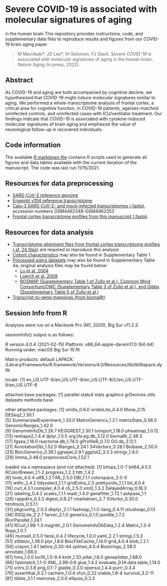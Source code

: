 # Severe COVID-19 is associated with molecular signatures of aging
in the human brain
This repository provides instructions, code, and supplementary data files to reproduce results and figures from our COVID-19 brain aging paper 
> M Mavrikaki*, JD Lee*, IH Solomon, FJ Slack. Severe COVID-19 is associated with molecular signatures of aging
in the human brain, Nature Aging (in press, 2022). 

## Abstract

As COVID-19 and aging are both accompanied by cognitive decline, we hypothesized that COVID-19 might induce molecular signatures similar to aging. We performed a whole-transcriptome analysis of frontal cortex, a critical area for cognitive function, in COVID-19 patients, age/sex-matched uninfected controls, and uninfected cases with ICU/ventilator treatment. Our findings indicate that COVID-19 is associated with cytokine-induced molecular signatures of brain aging and emphasize the value of neurological follow-up in recovered individuals.

## Code information

The available [R markdown file](https://github.com/jonathandlee12/covid19-brain/blob/main/covid19_aging_rscripts_final.Rmd) contains R scripts used to generate all figures and data tables available with the current iteration of the manuscript. The code was last run 11/15/2021. 

## Resources for data preprocessing
- [SARS-CoV-2 reference genome](https://www.ncbi.nlm.nih.gov/nuccore/1798174254)
- [Ensembl v104 reference transcriptome](http://ftp.ensembl.org/pub/release-104/fasta/homo_sapiens/cdna/Homo_sapiens.GRCh38.cdna.all.fa.gz)
- [Calu-3 SARS-CoV-2- and mock-infected transcriptomes (.fastq)](https://www.ncbi.nlm.nih.gov/geo/query/acc.cgi?acc=GSE147507), accession numbers GSM4462348-GSM4462353
- [Frontal cortex transcriptome profiles from this manuscript (.fastq)](https://www.ncbi.nlm.nih.gov/geo/query/acc.cgi?acc=GSE188847)

## Resources for data analysis
- [Transcriptome alignment files from frontal cortex transcriptome profiles (.sf, 24 files)](https://www.ncbi.nlm.nih.gov/geo/query/acc.cgi?acc=GSE188847) are required to reproduce this analysis
- [Cohort characteristics](https://github.com/jonathandlee12/covid19-brain/blob/main/TableS1_patient_info.csv) may also be found in Supplementary Table 1
- [Processed aging datasets](https://github.com/jonathandlee12/covid19-brain/blob/main/master_aging_genesets.txt) may also be found in Supplementary Table 4a, original analysis files may be found below:
  - [Lu et al. 2004](https://static-content.springer.com/esm/art%3A10.1038%2Fnature02661/MediaObjects/41586_2004_BFnature02661_MOESM5_ESM.xls)
  - [Loerch et al. 2008](https://doi.org/10.1371/journal.pone.0003329.s007)
  - [ROSMAP (Supplementary Table 1 of Zullo et al.), Common Mind Consortium/CMC (Supplementary Table 3 of Zullo et al.), and Gibbs (Supplementary Table 5 of Zullo et al.)](https://static-content.springer.com/esm/art%3A10.1038%2Fs41586-019-1647-8/MediaObjects/41586_2019_1647_MOESM3_ESM.zip)
- [Transcript-to-gene mappings (from biomaRt)](https://github.com/jonathandlee12/covid19-brain/blob/main/tx2gene.txt)

## Session Info from R

Analyses were run on a Macbook Pro (M1, 2020), Big Sur v11.2.3. 

sessionInfo() output is as follows:

R version 4.0.4 (2021-02-15)
Platform: x86_64-apple-darwin17.0 (64-bit)
Running under: macOS Big Sur 10.16

Matrix products: default
LAPACK: /Library/Frameworks/R.framework/Versions/4.0/Resources/lib/libRlapack.dylib

locale:
[1] en_US.UTF-8/en_US.UTF-8/en_US.UTF-8/C/en_US.UTF-8/en_US.UTF-8

attached base packages:
[1] parallel  stats4    stats     graphics  grDevices utils     datasets  methods   base     

other attached packages:
 [1] viridis_0.6.0               viridisLite_0.4.0           Rtsne_0.15                  DESeq2_1.30.1              
 [5] SummarizedExperiment_1.20.0 MatrixGenerics_1.2.1        matrixStats_0.58.0          GenomicRanges_1.42.0       
 [9] GenomeInfoDb_1.26.7         KEGGREST_1.30.1             tximport_1.18.0             pheatmap_1.0.12            
[13] reshape2_1.4.4              dplyr_1.0.5                 org.Hs.eg.db_3.12.0         biomaRt_2.46.3             
[17] fgsea_1.16.0                reactome.db_1.74.0          gProfileR_0.7.0             GO.db_3.12.1               
[21] AnnotationDbi_1.52.0        IRanges_2.24.1              S4Vectors_0.28.1            Biobase_2.50.0             
[25] BiocGenerics_0.36.1         ggrepel_0.9.1               ggplot2_3.3.3               stringr_1.4.0              
[29] limma_3.46.0                preprocessCore_1.52.1      

loaded via a namespace (and not attached):
 [1] bitops_1.0-7           bit64_4.0.5            RColorBrewer_1.1-2     progress_1.2.2         httr_1.4.2            
 [6] tools_4.0.4            utf8_1.2.1             R6_2.5.0               DBI_1.1.1              colorspace_2.0-0      
[11] withr_2.4.2            tidyselect_1.1.1       gridExtra_2.3          prettyunits_1.1.1      bit_4.0.4             
[16] curl_4.3.1             compiler_4.0.4         cli_2.5.0              xml2_1.3.2             DelayedArray_0.16.3   
[21] labeling_0.4.2         scales_1.1.1           readr_1.4.0            genefilter_1.72.1      askpass_1.1           
[26] rappdirs_0.3.3         digest_0.6.27          rmarkdown_2.7          XVector_0.30.0         htmltools_0.5.1.1     
[31] pkgconfig_2.0.3        dbplyr_2.1.1           fastmap_1.1.0          rlang_0.4.11           rstudioapi_0.13       
[36] RSQLite_2.2.7          farver_2.1.0           generics_0.1.0         jsonlite_1.7.2         BiocParallel_1.24.1   
[41] RCurl_1.98-1.3         magrittr_2.0.1         GenomeInfoDbData_1.2.4 Matrix_1.3-4           Rcpp_1.0.7            
[46] munsell_0.5.0          fansi_0.4.2            lifecycle_1.0.0        yaml_2.2.1             stringi_1.5.3         
[51] zlibbioc_1.36.0        plyr_1.8.6             BiocFileCache_1.14.0   grid_4.0.4             blob_1.2.1            
[56] crayon_1.4.1           lattice_0.20-44        splines_4.0.4          Biostrings_2.58.0      annotate_1.68.0       
[61] hms_1.0.0              locfit_1.5-9.4         knitr_1.33             pillar_1.6.0           geneplotter_1.68.0    
[66] fastmatch_1.1-0        XML_3.99-0.6           glue_1.4.2             evaluate_0.14          data.table_1.14.0     
[71] vctrs_0.3.8            png_0.1-7              gtable_0.3.0           openssl_1.4.4          purrr_0.3.4           
[76] assertthat_0.2.1       cachem_1.0.4           xfun_0.22              xtable_1.8-4           survival_3.2-11       
[81] tibble_3.1.1           memoise_2.0.0          ellipsis_0.3.2        
